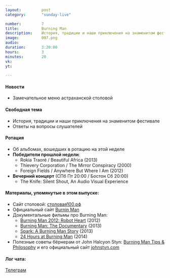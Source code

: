 ```yaml
---
layout:         post
category:       "sunday-live"

number:         7
title:          Burning Man
description:    История, традиции и наши приключения на знаменитом фестивале.
image:          007.png
audio:          
duration:       3:20:00
hours:          3
minutes:        20
vk:             
yt:             

---
```


#### Новости
- Замечательное меню астраханской столовой

#### Свободная тема
- История, традиции и наши приключения на знаменитом фестивале
- Ответы на вопросы слушателей

#### Ротация
- Об альбомах, вошедших в ротацию на этой неделе
- **Победители прошлой недели**:
    - Rokia Traoré / Beautiful Africa (2013)
    - Thievery Corporation / The Mirror Conspiracy (2000)
    - Foreign Fields / Anywhere But Where I Am (2012)
- **Вечерний концерт** (СПб Пт 20:00 / Бостон Сб 20:00)
    - The Knife: Silent Shout, An Audio Visual Experience

#### Материалы, упомянутые в этом выпуске:
- Сайт столовой: [столовая100.рф](http://столовая100.рф/)
- Официальный сайт [Burnin Man](http://burningman.org)
- Документальные фильмы про Burning Man:
    - [Burning Man 2012: Robot Heart](https://youtu.be/oGTjHSBYQLw) (2012)
    - [Burning Man: The Documentary](https://youtu.be/H0NdVn2O1WY) (2013)
    - [Spark: A Burning Man Story](https://youtu.be/kGkmUcyqLGA) (2013)
    - [24 Hours at Burning Man](https://youtu.be/LsbOhv-acLI) (2014)
- Полезные советы бёрнерам от John Halcyon Styn: [Burning Man Tips & Philosophy](https://www.youtube.com/playlist?list=PL9B913DEACD00EE20) и его официальный сайт [johnstyn.com](http://www.johnstyn.com)

#### Лог чата:
[Телеграм](https://telegram.me/joinchat/AA6N3wg0XbmVr-XDr6hgVg)

